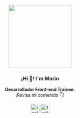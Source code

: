 <p align="center" width="300">
   <img align="center" width="200" src="https://pbs.twimg.com/profile_images/1424276264609800193/PrrfAM1U_400x400.jpg" />
   <h3 align="center">¡Hi 👋! I´m Mario</h3>
</p>

<p align="center"><strong>Desarrollador Front-end Trainee</strong>.<br />¡Revisa mi contenido 👇!</p>
<p align="center">
  <a href="https://instagram.com/orozco.cm" target="blank">
    <img align="center" src="https://upload.wikimedia.org/wikipedia/commons/thumb/9/96/Instagram.svg/1200px-Instagram.svg.png" alt="instagram" width="28px" />
  </a>
  <a href="https://twitter.com/DevMorozco" target="blank">
    <img align="center" src="https://upload.wikimedia.org/wikipedia/sco/thumb/9/9f/Twitter_bird_logo_2012.svg/1200px-Twitter_bird_logo_2012.svg.png" alt="twitter" width="28px" color:#fff/>
  </a>
</p>
